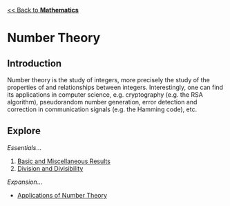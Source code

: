 [<< Back to **Mathematics**](https://pranigopu.github.io/mathematics)

# Number Theory
## Introduction
Number theory is the study of integers, more precisely the study of the properties of and relationships between integers. Interestingly, one can find its applications in computer science, e.g. cryptography (e.g. the RSA algorithm), pseudorandom number generation, error detection and correction in communication signals (e.g. the Hamming code), etc.

## Explore
_Essentials_...

1. [Basic and Miscellaneous Results](https://pranigopu.github.io/mathematics/number-theory/1-basic-and-miscellaneous-results.html)
2. [Division and Divisibility](https://pranigopu.github.io/mathematics/number-theory/2-division-and-divisibility.html)

_Expansion_...

- [Applications of Number Theory](https://pranigopu.github.io/mathematics/number-theory/applications-of-number-theory.html)